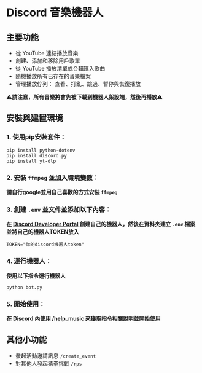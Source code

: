 # Discord 音樂機器人

## 主要功能
-   從 YouTube 連結播放音樂
-   創建、添加和移除用戶歌單
-   從 YouTube 播放清單或合輯匯入歌曲
-   隨機播放所有已存在的音樂檔案
-   管理播放佇列： 查看、打亂、跳過、暫停與恢復播放

**⚠️請注意，所有音樂將會先被下載到機器人架設端，然後再播放⚠️**

## 安裝與建置環境
### 1. 使用pip安裝套件：
```
pip install python-dotenv
pip install discord.py
pip install yt-dlp
```
### 2. 安裝 `ffmpeg` 並加入環境變數：
**請自行google並用自己喜歡的方式安裝 `ffmpeg`**
### 3. 創建 `.env` 並文件並添加以下內容：
**在 [Discord Developer Portal](https://discord.com/developers/applications) 創建自己的機器人，然後在資料夾建立 `.env` 檔案並將自己的機器人TOKEN放入**
```
TOKEN="你的discord機器人token"
```
### 4. 運行機器人：
**使用以下指令運行機器人**
```
python bot.py
```
### 5. 開始使用：
**在 Discord 內使用 /help_music 來獲取指令相關說明並開始使用**

## 其他小功能
-   發起活動邀請訊息 `/create_event`
-   對其他人發起猜拳挑戰 `/rps`